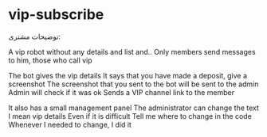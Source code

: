 # vip-subscribe
توضیحات مشتری:

A vip robot
without any details and list and..
Only members send messages to him, those who call vip

The bot gives the vip details
It says that you have made a deposit, give a screenshot
The screenshot that you sent to the bot will be sent to the admin
Admin will check if it was ok
Sends a VIP channel link to the member

It also has a small management panel
The administrator can change the text
I mean vip details
Even if it is difficult
Tell me where to change in the code
Whenever I needed to change, I did it
